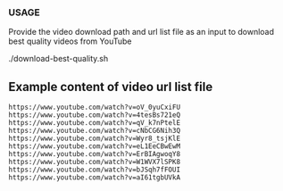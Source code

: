 ### USAGE

Provide the video download path and url list file as an input to download best quality videos from YouTube

./download-best-quality.sh <download-path> <video-url-list-path>

## Example content of video url list file 

```
https://www.youtube.com/watch?v=oV_0yuCxiFU
https://www.youtube.com/watch?v=4tesBs721eQ
https://www.youtube.com/watch?v=qV_k7nPtelE
https://www.youtube.com/watch?v=cNbCG6Nih3Q
https://www.youtube.com/watch?v=Wyr8_tsjKlE
https://www.youtube.com/watch?v=eL1EeCBwEwM
https://www.youtube.com/watch?v=ErBIAgwoqY8
https://www.youtube.com/watch?v=W1WVX7lSPK8
https://www.youtube.com/watch?v=bJSqh7fFOUI
https://www.youtube.com/watch?v=aI61tgbUVkA
```

